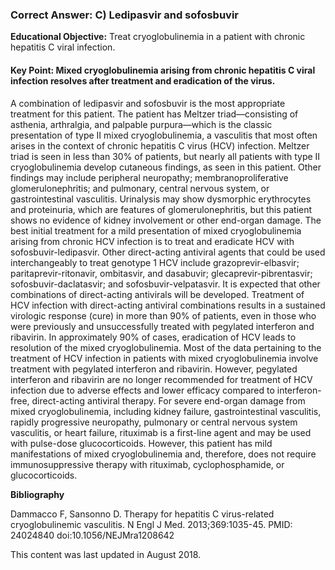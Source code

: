 
### Correct Answer: C) Ledipasvir and sofosbuvir 

**Educational Objective:** Treat cryoglobulinemia in a patient with chronic hepatitis C viral infection.

#### **Key Point:** Mixed cryoglobulinemia arising from chronic hepatitis C viral infection resolves after treatment and eradication of the virus.

A combination of ledipasvir and sofosbuvir is the most appropriate treatment for this patient. The patient has Meltzer triad—consisting of asthenia, arthralgia, and palpable purpura—which is the classic presentation of type II mixed cryoglobulinemia, a vasculitis that most often arises in the context of chronic hepatitis C virus (HCV) infection. Meltzer triad is seen in less than 30% of patients, but nearly all patients with type II cryoglobulinemia develop cutaneous findings, as seen in this patient. Other findings may include peripheral neuropathy; membranoproliferative glomerulonephritis; and pulmonary, central nervous system, or gastrointestinal vasculitis. Urinalysis may show dysmorphic erythrocytes and proteinuria, which are features of glomerulonephritis, but this patient shows no evidence of kidney involvement or other end-organ damage. The best initial treatment for a mild presentation of mixed cryoglobulinemia arising from chronic HCV infection is to treat and eradicate HCV with sofosbuvir-ledipasvir. Other direct-acting antiviral agents that could be used interchangeably to treat genotype 1 HCV include grazoprevir-elbasvir; paritaprevir-ritonavir, ombitasvir, and dasabuvir; glecaprevir-pibrentasvir; sofosbuvir-daclatasvir; and sofosbuvir-velpatasvir. It is expected that other combinations of direct-acting antivirals will be developed. Treatment of HCV infection with direct-acting antiviral combinations results in a sustained virologic response (cure) in more than 90% of patients, even in those who were previously and unsuccessfully treated with pegylated interferon and ribavirin. In approximately 90% of cases, eradication of HCV leads to resolution of the mixed cryoglobulinemia.
Most of the data pertaining to the treatment of HCV infection in patients with mixed cryoglobulinemia involve treatment with pegylated interferon and ribavirin. However, pegylated interferon and ribavirin are no longer recommended for treatment of HCV infection due to adverse effects and lower efficacy compared to interferon-free, direct-acting antiviral therapy.
For severe end-organ damage from mixed cryoglobulinemia, including kidney failure, gastrointestinal vasculitis, rapidly progressive neuropathy, pulmonary or central nervous system vasculitis, or heart failure, rituximab is a first-line agent and may be used with pulse-dose glucocorticoids. However, this patient has mild manifestations of mixed cryoglobulinemia and, therefore, does not require immunosuppressive therapy with rituximab, cyclophosphamide, or glucocorticoids.

**Bibliography**

Dammacco F, Sansonno D. Therapy for hepatitis C virus-related cryoglobulinemic vasculitis. N Engl J Med. 2013;369:1035-45. PMID: 24024840 doi:10.1056/NEJMra1208642

This content was last updated in August 2018.